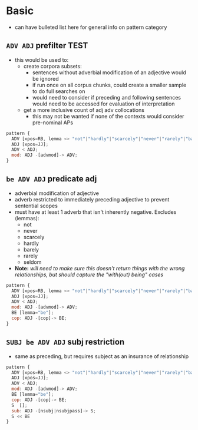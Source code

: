 # Basic

- can have bulleted list here for general info on pattern category

## `ADV ADJ` prefilter TEST

- this would be used to:
  - create corpora subsets:
    - sentences without adverbial modification of an adjective would be ignored
    - if run once on all corpus chunks, could create a smaller sample to do full searches on
    - would need to consider if preceding and following sentences would need to be accessed for evaluation of interpretation
  - get a more inclusive count of adj adv collocations
    - this may not be wanted if none of the contexts would consider pre-nominal APs

```js
pattern {
  ADV [xpos=RB, lemma <> "not"|"hardly"|"scarcely"|"never"|"rarely"|"barely"|"seldom"];
  ADJ [xpos=JJ];
  ADV < ADJ;
  mod: ADJ -[advmod]-> ADV;
}
```

## `be ADV ADJ` predicate adj

- adverbial modification of adjective
- adverb restricted to immediately preceding adjective
    to prevent sentential scopes
- must have at least 1 adverb that isn't inherently negative. Excludes (lemmas):
  - not
  - never
  - scarcely
  - hardly
  - barely
  - rarely
  - seldom
- **Note:** _will need to make sure this doesn't return things with the wrong relationships, but should capture the "with(out) being" cases_
  
```js
pattern {
  ADV [xpos=RB, lemma <> "not"|"hardly"|"scarcely"|"never"|"rarely"|"barely"|"seldom"];
  ADJ [xpos=JJ]; 
  ADV < ADJ;
  mod: ADJ -[advmod]-> ADV;
  BE [lemma="be"];
  cop: ADJ -[cop]-> BE;
}
```

## `SUBJ be ADV ADJ` subj restriction

- same as preceding, but requires subject as an insurance of relationship
  
```js
pattern {
  ADV [xpos=RB, lemma <> "not"|"hardly"|"scarcely"|"never"|"rarely"|"barely"|"seldom"];
  ADJ [xpos=JJ]; 
  ADV < ADJ;
  mod: ADJ -[advmod]-> ADV;
  BE [lemma="be"];
  cop: ADJ -[cop]-> BE;
  S  []; 
  sub: ADJ -[nsubj|nsubjpass]-> S;
  S << BE
}
```